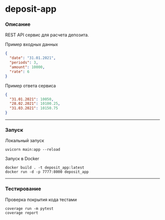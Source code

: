 # deposit-app

### Описание
REST API сервис для расчета депозита.

Пример входных данных
```json
{
  "date": "31.01.2021",
  "periods": 3,
  "amount": 10000,
  "rate": 6
}
```

Пример ответа сервиса
```json
{
  "31.01.2021": 10050,
  "28.02.2021": 10100.25,
  "31.03.2021": 10150.75
}
```
___
### Запуск
Локальный запуск
```commandline
uvicorn main:app --reload
```

Запуск в Docker
```commandline
docker build . -t deposit_app:latest
docker run -d -p 7777:8000 deposit_app
```
___
### Тестирование
Проверка покрытия кода тестами
```commandline
coverage run -m pytest
coverage report
```